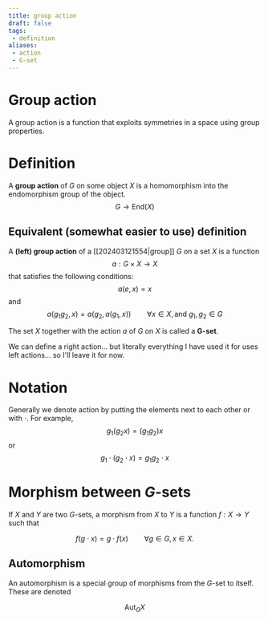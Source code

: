 ```yaml
---
title: group action
draft: false
tags:
 - definition
aliases:
 - action
 - G-set
---
```

# Group action
A group action is a function that exploits symmetries in a space using group properties. 

# Definition
A **group action** of $G$ on some object $X$ is a homomorphism into the endomorphism group of the object. 
$$
G  \longrightarrow \text{End}(X)
$$
## Equivalent (somewhat easier to use) definition
A **(left) group action** of a [[202403121554|group]] $G$ on a set $X$ is a function
$$ a:G \times X \longrightarrow X$$
that satisfies the following conditions:
$$a(e,x) = x$$
and 
$$ a(g_1 g_2, x) = a(g_2, a(g_1, x)) \qquad \forall x\in X, \text{and } g_1,g_2 \in G$$

The set $X$ together with the action $a$ of $G$ on $X$ is called a **G-set**.

We can define a right action... but literally everything I have used it for uses left actions... so I'll leave it for now. 
# Notation
Generally we denote action by putting the elements next to each other or with $\cdot$. 
For example, 
$$ g_1(g_2x) = (g_1g_2)x$$ or 
$$ g_1\cdot (g_2\cdot x) = g_1g_2 \cdot x$$

# Morphism between $G$-sets
If $X$ and $Y$ are two $G$-sets, a morphism from $X$ to $Y$ is a function $f:X \to Y$ such that 

$$f(g\cdot x) = g \cdot f(x) \qquad \forall g \in G, x \in X.$$

## Automorphism
An automorphism is a special group of morphisms from the $G$-set to itself. 
These are denoted 

$$\text{Aut}_GX$$
